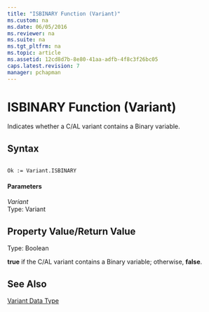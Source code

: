 ```yaml
---
title: "ISBINARY Function (Variant)"
ms.custom: na
ms.date: 06/05/2016
ms.reviewer: na
ms.suite: na
ms.tgt_pltfrm: na
ms.topic: article
ms.assetid: 12cd8d7b-8e80-41aa-adfb-4f8c3f26bc05
caps.latest.revision: 7
manager: pchapman
---
```

# ISBINARY Function (Variant)
Indicates whether a C\/AL variant contains a Binary variable.  
  
## Syntax  
  
```  
  
Ok := Variant.ISBINARY  
```  
  
#### Parameters  
 *Variant*  
 Type: Variant  
  
## Property Value\/Return Value  
 Type: Boolean  
  
 **true** if the C\/AL variant contains a Binary variable; otherwise, **false**.  
  
## See Also  
 [Variant Data Type](../dynamics-nav/Variant-Data-Type.md)